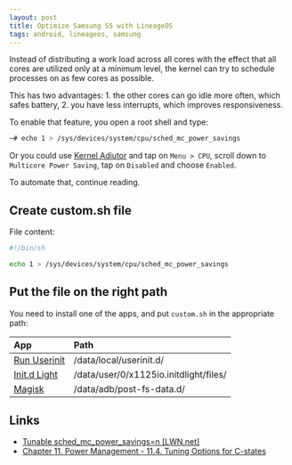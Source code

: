```yaml
---
layout: post
title: Optimize Samsung S5 with LineageOS
tags: android, lineageos, samsung
---
```


Instead of distributing a work load across all cores with the effect that all cores are utilized only at a minimum level, the kernel can try to schedule processes on as few cores as possible.

This has two advantages: 1. the other cores can go idle more often, which safes battery, 2. you have less interrupts, which improves responsiveness.

To enable that feature, you open a root shell and type:

```bash
~# echo 1 > /sys/devices/system/cpu/sched_mc_power_savings
```

Or you could use [Kernel Adiutor](https://f-droid.org/de/packages/com.nhellfire.kerneladiutor/) and tap on `Menu > CPU`, scroll down to `Multicore Power Saving`, tap on `Disabled` and choose `Enabled`.

To automate that, continue reading.

## Create custom.sh file

File content:

```bash
#!/bin/sh

echo 1 > /sys/devices/system/cpu/sched_mc_power_savings
```

## Put the file on the right path

You need to install one of the apps, and put `custom.sh` in the appropriate path:

|App|Path|
|:---|:---|
|[Run Userinit](https://f-droid.org/de/packages/de.lisas.alex.runuserinit/)|/data/local/userinit.d/|
|[Init.d Light](https://f-droid.org/packages/x1125io.initdlight/)|/data/user/0/x1125io.initdlight/files/|
|[Magisk](https://github.com/topjohnwu/Magisk)|/data/adb/post-fs-data.d/|

## Links

 - [Tunable sched_mc_power_savings=n [LWN.net]](https://lwn.net/Articles/297306/)
 - [Chapter 11. Power Management - 11.4. Tuning Options for C-states](http://www.vorkon.de/SU1210.001/drittanbieter/Dokumentation/openSUSE_11.4/manual/cha.tuning.power.html#sec.tuning.power.c-states.options)
